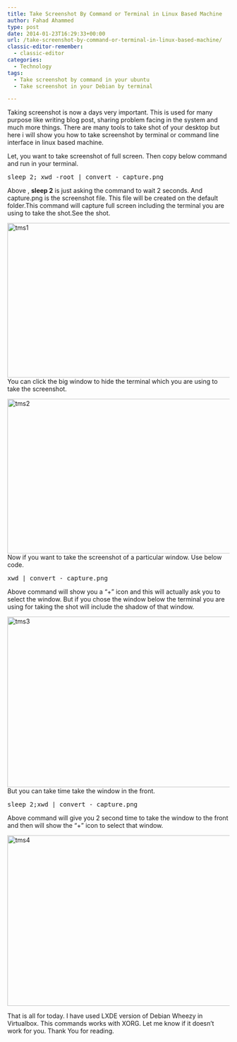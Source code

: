 ```yaml
---
title: Take Screenshot By Command or Terminal in Linux Based Machine
author: Fahad Ahammed
type: post
date: 2014-01-23T16:29:33+00:00
url: /take-screenshot-by-command-or-terminal-in-linux-based-machine/
classic-editor-remember:
  - classic-editor
categories:
  - Technology
tags:
  - Take screenshot by command in your ubuntu
  - Take screenshot in your Debian by terminal

---
```

Taking screenshot is now a days very important. This is used for many purpose like writing blog post, sharing problem facing in the system and much more things. There are many tools to take shot of your desktop but here i will show you how to take screenshot by terminal or command line interface in linux based machine.<!--more-->

Let, you want to take screenshot of full screen. Then copy below command and run in your terminal.

<pre>sleep 2; xwd -root | convert - capture.png</pre>

Above , **sleep 2** is just asking the command to wait 2 seconds. And capture.png is the screenshot file. This file will be created on the default folder.This command will capture full screen including the terminal you are using to take the shot.See the shot.

[<img loading="lazy" class="aligncenter size-large wp-image-1173" src="https://i0.wp.com/fahadahammed.com/wp-content/uploads/2014/01/tms1.png?resize=625%2C350" alt="tms1" width="625" height="350" srcset="https://i0.wp.com/fahadahammed.com/wp-content/uploads/2014/01/tms1.png?w=1366&ssl=1 1366w, https://i0.wp.com/fahadahammed.com/wp-content/uploads/2014/01/tms1.png?resize=300%2C169&ssl=1 300w" sizes="(max-width: 625px) 100vw, 625px" data-recalc-dims="1" />][1]You can click the big window to hide the terminal which you are using to take the screenshot.

[<img loading="lazy" class="aligncenter size-large wp-image-1174" src="https://i0.wp.com/fahadahammed.com/wp-content/uploads/2014/01/tms2-1024x575.png?resize=625%2C350" alt="tms2" width="625" height="350" data-recalc-dims="1" />][2]Now if you want to take the screenshot of a particular window. Use below code.

<pre>xwd | convert - capture.png</pre>

Above command will show you a &#8220;+&#8221; icon and this will actually ask you to select the window. But if you chose the window below the terminal you are using for taking the shot will include the shadow of that window.

[<img loading="lazy" class="aligncenter size-full wp-image-1175" src="https://i0.wp.com/fahadahammed.com/wp-content/uploads/2014/01/tms3.png?resize=657%2C386" alt="tms3" width="657" height="386" srcset="https://i0.wp.com/fahadahammed.com/wp-content/uploads/2014/01/tms3.png?w=657&ssl=1 657w, https://i0.wp.com/fahadahammed.com/wp-content/uploads/2014/01/tms3.png?resize=300%2C176&ssl=1 300w" sizes="(max-width: 657px) 100vw, 657px" data-recalc-dims="1" />][3]But you can take time take the window in the front.

<pre>sleep 2;xwd | convert - capture.png</pre>

Above command will give you 2 second time to take the window to the front and then will show the &#8220;+&#8221; icon to select that window.

[<img loading="lazy" class="aligncenter size-full wp-image-1176" src="https://i0.wp.com/fahadahammed.com/wp-content/uploads/2014/01/tms4.png?resize=657%2C386" alt="tms4" width="657" height="386" srcset="https://i0.wp.com/fahadahammed.com/wp-content/uploads/2014/01/tms4.png?w=657&ssl=1 657w, https://i0.wp.com/fahadahammed.com/wp-content/uploads/2014/01/tms4.png?resize=300%2C176&ssl=1 300w" sizes="(max-width: 657px) 100vw, 657px" data-recalc-dims="1" />][4]

That is all for today. I have used LXDE version of Debian Wheezy in Virtualbox. This commands works with XORG. Let me know if it doesn&#8217;t work for you. Thank You for reading.

&nbsp;

 [1]: https://i0.wp.com/fahadahammed.com/wp-content/uploads/2014/01/tms1.png
 [2]: https://i0.wp.com/fahadahammed.com/wp-content/uploads/2014/01/tms2.png
 [3]: https://i0.wp.com/fahadahammed.com/wp-content/uploads/2014/01/tms3.png
 [4]: https://i0.wp.com/fahadahammed.com/wp-content/uploads/2014/01/tms4.png